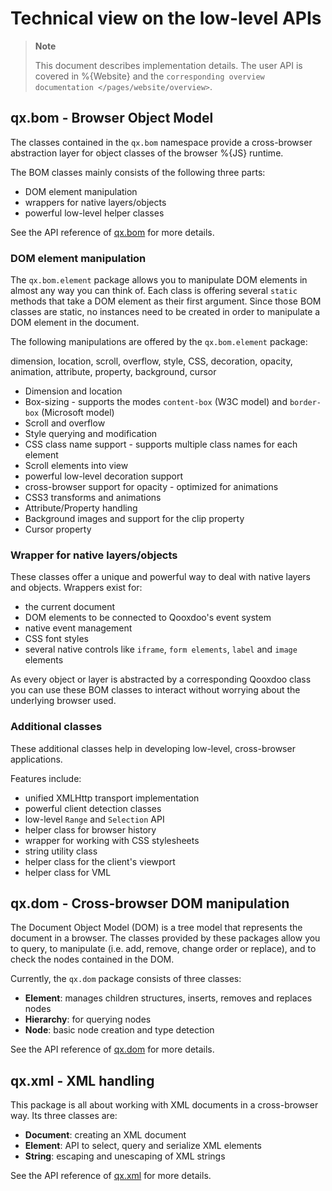 # Technical view on the low-level APIs

> **Note**
>
>This document describes implementation details. The user API is covered in
%{Website} and the
`corresponding overview documentation </pages/website/overview>`.


## qx.bom - Browser Object Model

The classes contained in the `qx.bom` namespace provide a cross-browser
abstraction layer for object classes of the browser %{JS} runtime.

The BOM classes mainly consists of the following three parts:

- DOM element manipulation
- wrappers for native layers/objects
- powerful low-level helper classes

See the API reference of [qx.bom](apps://apiviewer/#qx.bom) for more details.

### DOM element manipulation

The `qx.bom.element` package allows you to manipulate DOM elements in almost any
way you can think of. Each class is offering several `static` methods that take
a DOM element as their first argument. Since those BOM classes are static, no
instances need to be created in order to manipulate a DOM element in the
document.

The following manipulations are offered by the `qx.bom.element` package:

<div class="index">

dimension, location, scroll, overflow, style, CSS, decoration, opacity,
animation, attribute, property, background, cursor

</div>

- Dimension and location
- Box-sizing - supports the modes `content-box` (W3C model) and `border-box`
  (Microsoft model)
- Scroll and overflow
- Style querying and modification
- CSS class name support - supports multiple class names for each element
- Scroll elements into view
- powerful low-level decoration support
- cross-browser support for opacity - optimized for animations
- CSS3 transforms and animations
- Attribute/Property handling
- Background images and support for the clip property
- Cursor property

### Wrapper for native layers/objects

These classes offer a unique and powerful way to deal with native layers and
objects. Wrappers exist for:

- the current document
- DOM elements to be connected to Qooxdoo's event system
- native event management
- CSS font styles
- several native controls like `iframe`, `form elements`, `label` and `image`
  elements

As every object or layer is abstracted by a corresponding Qooxdoo class you can
use these BOM classes to interact without worrying about the underlying browser
used.

### Additional classes

These additional classes help in developing low-level, cross-browser
applications.

Features include:

- unified XMLHttp transport implementation
- powerful client detection classes
- low-level `Range` and `Selection` API
- helper class for browser history
- wrapper for working with CSS stylesheets
- string utility class
- helper class for the client's viewport
- helper class for VML

## qx.dom - Cross-browser DOM manipulation

The Document Object Model (DOM) is a tree model that represents the document in
a browser. The classes provided by these packages allow you to query, to
manipulate (i.e. add, remove, change order or replace), and to check the nodes
contained in the DOM.

Currently, the `qx.dom` package consists of three classes:

- **Element**: manages children structures, inserts, removes and replaces nodes
- **Hierarchy**: for querying nodes
- **Node**: basic node creation and type detection

See the API reference of [qx.dom](apps://apiviewer/#qx.dom) for more details.

## qx.xml - XML handling

This package is all about working with XML documents in a cross-browser way. Its
three classes are:

- **Document**: creating an XML document
- **Element**: API to select, query and serialize XML elements
- **String**: escaping and unescaping of XML strings

See the API reference of [qx.xml](apps://apiviewer/#qx.xml) for more details.
